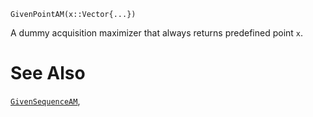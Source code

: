 ```
GivenPointAM(x::Vector{...})
```

A dummy acquisition maximizer that always returns predefined point `x`.

# See Also

[`GivenSequenceAM`](@ref),
